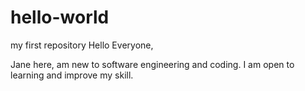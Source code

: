 # hello-world
my first repository
Hello Everyone, 

Jane here, am new to software engineering and coding.
I am open to learning and improve my skill.
